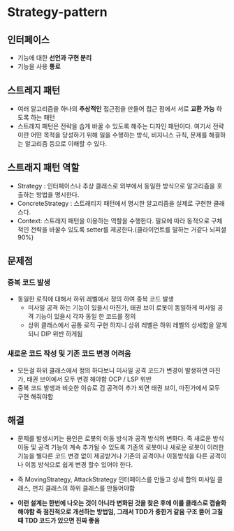 # Strategy-pattern

## 인터페이스
* 기능에 대한 **선언과 구현 분리**
* 기능을 사용 **통로**

## 스트레지 패턴
* 여러 알고리즘을 하나의 **추상적인** 접근점을 만들어 접근 점에서 서로 **교환 가능** 하도록 하는 패턴
* 스트래지 패턴은 전략을 숩게 바꿀 수 있도록 해주는 디자인 패턴이다. 여기서 전략이란 어떤 목적을 당성하기 위해 일을 수행하는 방식, 비지니스 규칙, 문제를 해결하는 알고리즘 등으로 이해할 수 있다.

## 스트래지 패턴 역할
* Strategy : 인터페이스나 추상 클래스로 외부에서 동일한 방식으로 알고리즘을 호출하는 방법을 명시한다.
* ConcreteStrategy : 스트래티지 패턴에서 명시한 알고리즘을 실제로 구현한 클래스다.
* Context: 스트래지 패턴을 이용하는 역할을 수행한다. 필요에 따라 동적으로 구체적인 전략을 바꿀수 있도록 setter를 제공한다.(클라이언트를 말하는 거같다 뇌피셜90%)

## 문제점

### 중복 코드 발생
* 동일한 로직에 대해서 하위 레벨에서 정의 하여 중복 코드 발생
	- 미사일 공격 하는 기능이 있을시 마진가, 태권 브이 로봇이 동일하게 미사일 공격 기능이 있을시 각자 동일 한 코드를 정의
	- 상위 클래스에서 공통 로직 구현 하지니 상위 레벨은 하위 레벨의 상세합을 알게되니 DIP 위반 하게됨

### 새로운 코드 작성 및 기존 코드 변경 어려움
* 모든걸 하위 클래스에서 정의 하다보니 미사일 공격 코드가 변경이 발생하면 마진가, 태권 브이에서 모두 변경 해야함 OCP / LSP 위반
* 중복 코드 발생과 비슷한 이슈로 검 공격이 추가 되면 태권 브이, 마진가에서 모두 구현 해줘야함


## 해결
* 문제를 발생시키는 용인은 로봇의 이동 방식과 공격 방식의 변화다. 즉 새로운 방식 이동 및 공격 기능이 계속 추가될 수 있도록 기존의 로봇이나 새로운 로봇이 이러한 기능을 별다른 코드 변경 없이 제공받거나 기존의 공격이나 이동방식을 다른 공격이나 이동 방식으로 쉽게 변경 할수 있어야 한다.
* 즉 MovingStrategy, AttackStrategy 인터페이스를 만들고 상세 합의 미사일 클래스, 펀치 클래스의 하위 클래스를 만들어야함

* **이런 설계는 한번에 나오는 것이 아니라 변화된 것을 찾은 후에 이를 클래스로 캡슐화 해야함 즉 점진적으로 개선하는 방법임, 그래서 TDD가 중한거 같음 구조 뜯어 고칠때 TDD 코드가 있으면 진짜 좋음**
